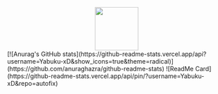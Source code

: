 <div id="header" align="center">
  <img src="https://media.giphy.com/media/M9gbBd9nbDrOTu1Mqx/giphy.gif" width="100"/>
</div>
[![Anurag's GitHub stats](https://github-readme-stats.vercel.app/api?username=Yabuku-xD&show_icons=true&theme=radical)](https://github.com/anuraghazra/github-readme-stats)
![ReadMe Card](https://github-readme-stats.vercel.app/api/pin/?username=Yabuku-xD&repo=autofix)
